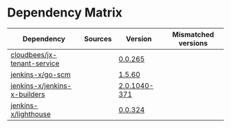 # Dependency Matrix

Dependency | Sources | Version | Mismatched versions
---------- | ------- | ------- | -------------------
[cloudbees/jx-tenant-service](https://github.com/cloudbees/jx-tenant-service) |  | [0.0.265](https://github.com/cloudbees/jx-tenant-service/releases/tag/v0.0.265) | 
[jenkins-x/go-scm](https://github.com/jenkins-x/go-scm) |  | [1.5.60]() | 
[jenkins-x/jenkins-x-builders](https://github.com/jenkins-x/jenkins-x-builders) |  | [2.0.1040-371]() | 
[jenkins-x/lighthouse](https://github.com/jenkins-x/lighthouse) |  | [0.0.324]() | 

